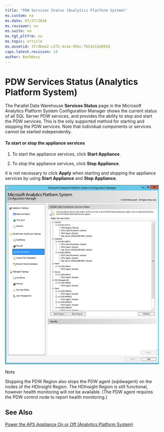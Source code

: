 ```yaml
---
title: "PDW Services Status (Analytics Platform System)"
ms.custom: na
ms.date: 07/27/2016
ms.reviewer: na
ms.suite: na
ms.tgt_pltfrm: na
ms.topic: article
ms.assetid: 3fc9bee2-c372-4c4a-956c-fb54215d8918
caps.latest.revision: 14
author: BarbKess
---
```

# PDW Services Status (Analytics Platform System)
The Parallel Data Warehouse **Services Status** page in the Microsoft Analytics Platform System Configuration Manager shows the current status of all SQL Server PDW services, and provides the ability to stop and start the PDW services. This is the only supported method for starting and stopping the PDW services. Note that individual components or services cannot be started independently.  
  
#### To start or stop the appliance services  
  
1.  To start the appliance services, click **Start Appliance**.  
  
2.  To stop the appliance services, click **Stop Appliance**.  
  
It is not necessary to click **Apply** when starting and stopping the appliance services by using **Start Appliance** and **Stop Appliance**.  
  
![DWConfig Appliance PDW Services](../../mpp/management/media/SQL_Server_PDW_DWConfig_ApplPDWServices.png "SQL_Server_PDW_DWConfig_ApplPDWServices")  
  
> [!NOTE]  
> Stopping the PDW Region also stops the PDW agent (sqldwagent) on the nodes of the HDInsight Region. The HDInsight Region is still functional, however health monitoring will not be available. (The PDW agent requires the PDW control node to report health monitoring.)  
  
## See Also  
[Power the APS Appliance On or Off &#40;Analytics Platform System&#41;](../../mpp/management/power-the-aps-appliance-on-or-off-analytics-platform-system.md)  
  
